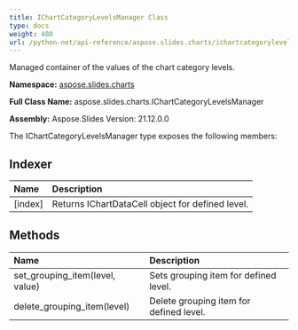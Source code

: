 ```yaml
---
title: IChartCategoryLevelsManager Class
type: docs
weight: 480
url: /python-net/api-reference/aspose.slides.charts/ichartcategorylevelsmanager/
---
```


Managed container of the values of the chart category levels.

**Namespace:** [aspose.slides.charts](/slides/python-net/api-reference/aspose.slides.charts/)

**Full Class Name:** aspose.slides.charts.IChartCategoryLevelsManager

**Assembly:**  Aspose.Slides Version: 21.12.0.0

The IChartCategoryLevelsManager type exposes the following members:
## **Indexer**
|**Name**|**Description**|
| :- | :- |
|[index]|Returns IChartDataCell object for defined level.|
## **Methods**
|**Name**|**Description**|
| :- | :- |
|set_grouping_item(level, value)|Sets grouping item for defined level.|
|delete_grouping_item(level)|Delete grouping item for defined level.|
